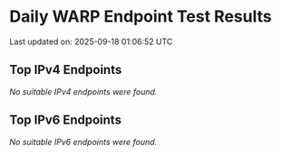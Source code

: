 # Daily WARP Endpoint Test Results

Last updated on: 2025-09-18 01:06:52 UTC

## Top IPv4 Endpoints

*No suitable IPv4 endpoints were found.*


## Top IPv6 Endpoints

*No suitable IPv6 endpoints were found.*

